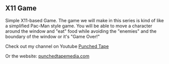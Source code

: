 ## X11 Game

Simple X11-based Game. The game we will make in this series is kind of like a simplified Pac-Man style game. You will be able to move a character around the window and "eat" food while avoiding the "enemies" and the boundary of the window or it's "Game Over!" 

Check out my channel on Youtube [Punched Tape](https://youtube.com/channel/UC3PsI8rGlCb8R7KLBz0bGfA)

Or the website: [punchedtapemedia.com](https://punchedtapemedia.com/)
